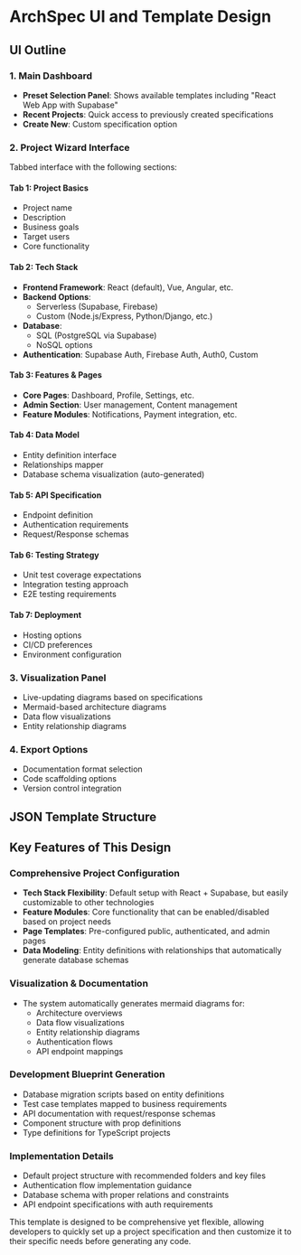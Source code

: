 # ArchSpec UI and Template Design

## UI Outline

### 1. Main Dashboard

- **Preset Selection Panel**: Shows available templates including "React Web App with Supabase"
- **Recent Projects**: Quick access to previously created specifications
- **Create New**: Custom specification option

### 2. Project Wizard Interface

Tabbed interface with the following sections:

#### Tab 1: Project Basics

- Project name
- Description
- Business goals
- Target users
- Core functionality

#### Tab 2: Tech Stack

- **Frontend Framework**: React (default), Vue, Angular, etc.
- **Backend Options**:
  - Serverless (Supabase, Firebase)
  - Custom (Node.js/Express, Python/Django, etc.)
- **Database**:
  - SQL (PostgreSQL via Supabase)
  - NoSQL options
- **Authentication**: Supabase Auth, Firebase Auth, Auth0, Custom

#### Tab 3: Features & Pages

- **Core Pages**: Dashboard, Profile, Settings, etc.
- **Admin Section**: User management, Content management
- **Feature Modules**: Notifications, Payment integration, etc.

#### Tab 4: Data Model

- Entity definition interface
- Relationships mapper
- Database schema visualization (auto-generated)

#### Tab 5: API Specification

- Endpoint definition
- Authentication requirements
- Request/Response schemas

#### Tab 6: Testing Strategy

- Unit test coverage expectations
- Integration testing approach
- E2E testing requirements

#### Tab 7: Deployment

- Hosting options
- CI/CD preferences
- Environment configuration

### 3. Visualization Panel

- Live-updating diagrams based on specifications
- Mermaid-based architecture diagrams
- Data flow visualizations
- Entity relationship diagrams

### 4. Export Options

- Documentation format selection
- Code scaffolding options
- Version control integration

## JSON Template Structure

## Key Features of This Design

### Comprehensive Project Configuration

- **Tech Stack Flexibility**: Default setup with React + Supabase, but easily customizable to other technologies
- **Feature Modules**: Core functionality that can be enabled/disabled based on project needs
- **Page Templates**: Pre-configured public, authenticated, and admin pages
- **Data Modeling**: Entity definitions with relationships that automatically generate database schemas

### Visualization & Documentation

- The system automatically generates mermaid diagrams for:
  - Architecture overviews
  - Data flow visualizations
  - Entity relationship diagrams
  - Authentication flows
  - API endpoint mappings

### Development Blueprint Generation

- Database migration scripts based on entity definitions
- Test case templates mapped to business requirements
- API documentation with request/response schemas
- Component structure with prop definitions
- Type definitions for TypeScript projects

### Implementation Details

- Default project structure with recommended folders and key files
- Authentication flow implementation guidance
- Database schema with proper relations and constraints
- API endpoint specifications with auth requirements

This template is designed to be comprehensive yet flexible, allowing developers to quickly set up a project specification and then customize it to their specific needs before generating any code.
